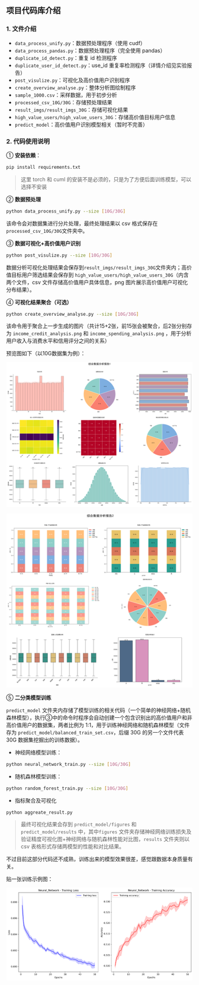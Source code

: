 ## 项目代码库介绍

### 1. 文件介绍

- `data_process_unify.py`：数据预处理程序（使用 cudf）
- `data_process_pandas.py`：数据预处理程序（完全使用 pandas）
- `duplicate_id_detect.py`：重复 id 检测程序
- `duplicate_user_id_detect.py`：use_id 重复率检测程序（详情介绍见实验报告）
- `post_visulize.py`：可视化及高价值用户识别程序
- `create_overview_analyse.py`：整体分析图绘制程序
- `sample_1000.csv`：采样数据，用于初步分析
- `processed_csv_10G/30G`：存储预处理结果
- `result_imgs/result_imgs_30G`：存储可视化结果
- `high_value_users/high_value_users_30G`：存储高价值目标用户信息
- `predict_model`：高价值用户识别模型相关（暂时不完善）

### 2. 代码使用说明

① **安装依赖**：

```bash
pip install requirements.txt
```

>这里 torch 和 cuml 的安装不是必须的，只是为了方便后面训练模型，可以选择不安装

② **数据预处理**

```bash
python data_process_unify.py --size [10G/30G]
```

该命令会对数据集进行分片处理，最终处理结果以 csv 格式保存在`processed_csv_10G/30G`文件夹中。

③ **数据可视化+高价值用户识别**

```bash
python post_visulize.py --size [10G/30G]
```

数据分析可视化处理结果会保存到`result_imgs/result_imgs_30G`文件夹内；高价值目标用户筛选结果会保存到 `high_value_users/high_value_users_30G`（内含两个文件，csv 文件存储高价值用户具体信息，png 图片展示高价值用户可视化分布结果）。

④ **可视化结果聚合（可选）**

```bash
python create_overview_analyse.py --size [10G/30G]
```

该命令用于聚合上一步生成的图片（共计15+2张，前15张会被聚合，后2张分别存为 `income_credit_analysis.png` 和 `income_spending_analysis.png` ，用于分析用户收入与消费水平和信用评分之间的关系）

预览图如下（以10G数据集为例）：

![综合分析图](overview_analysis1.png)



![综合分析图2](overview_analysis2.png)

⑤ **二分类模型训练**

`predict_model` 文件夹内存储了模型训练的相关代码（一个简单的神经网络+随机森林模型），执行③中的命令时程序会自动创建一个包含识别出的高价值用户和非高价值用户的数据集，两者比例为 1:1，用于训练神经网络和随机森林模型（文件存为 `predict_model/balanced_train_set.csv`，后缀 30G 的另一个文件代表 30G 数据集挖掘出的训练数据）。

- 神经网络模型训练：

```bash
python neural_network_train.py --size [10G/30G]
```

- 随机森林模型训练：

```bash
python random_forest_train.py --size [10G/30G]
```

- 指标聚合及可视化

```bash
python aggreate_result.py
```

> 最终可视化结果会存到 `predict_model/figures` 和 `predict_model/results` 中，其中`figures` 文件夹存储神经网络训练损失及验证精度可视化图+神经网络与随机森林性能对比图，`results` 文件夹则以 csv 表格形式存储两模型的性能和对比结果。

不过目前这部分代码还不成熟，训练出来的模型效果很差，感觉跟数据本身质量有关。

贴一张训练示例图：

![训练示例图](predict_model/figures/Neural_Network_training_history.png)
